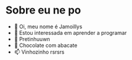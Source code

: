 # Sobre eu ne po

- 👋 Oi, meu nome é Jamoillys
- 👀 Estou interessada em aprender a programar
- 🌱 Pretinhuuwn
- 💞️ Chocolate com abacate
- 📫 Vinhozinho rsrsrs

<!---
jamoillys/jamoillys is a ✨ special ✨ repository because its `README.md` (this file) appears on your GitHub profile.
You can click the Preview link to take a look at your changes.
--->
